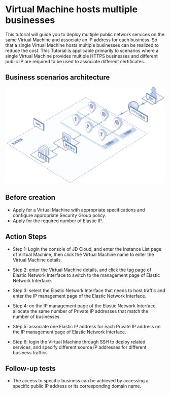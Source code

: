 # Virtual Machine hosts multiple businesses

This tutorial will guide you to deploy multiple public network services on the same Virtual Machine and associate an IP address for each business. So that a single Virtual Machine hosts multiple businesses can be realized to reduce the cost. This Tutorial is applicable primarily to scenarios where a single Virtual Machine provides multiple HTTPS businesses and different public IP are required to be used to associate different certificates.

## Business scenarios architecture
![Multi-service bearer scenario](../../../../image/Networking/Elastic-Network-Interface/eni-001.png)

## Before creation
- Apply for a Virtual Machine with appropriate specifications and configure appropriate Security Group policy.
- Apply for the required number of Elastic IP.

## Action Steps
- Step 1: Login the console of JD Cloud, and enter the Instance List page of Virtual Machine, then click the Virtual Machine name to enter the Virtual Machine details.

- Step 2: enter the Virtual Machine details, and click the tag page of Elastic Network Interface to switch to the management page of Elastic Network Interface.

- Step 3: select the Elastic Network Interface that needs to host traffic and enter the IP management page of the Elastic Network Interface.

- Step 4: on the IP management page of the Elastic Network Interface, allocate the same number of Private IP addresses that match the number of businesses.

- Step 5: associate one Elastic IP address for each Private IP address on the IP management page of Elastic Network Interface.

- Step 6: login the Virtual Machine through SSH to deploy related services, and specify different source IP addresses for different business traffics.

## Follow-up tests
- The access to specific business can be achieved by accessing a specific public IP address or its corresponding domain name.
